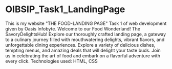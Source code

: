 # OIBSIP_Task1_LandingPage
 This is  my website "THE FOOD-LANDING PAGE"  Task 1 of web development given by Oasis Infobyte.
 Welcome to our Food Wonderland! The SavoryDelightsHub! 
 Explore our thoroughly crafted landing page, a gateway to a culinary journey filled with mouthwatering delights, vibrant flavors, and unforgettable dining experiences.
 Explore a variety of delicious dishes, tempting menus, and amazing deals that will delight your taste buds.
 Join us in celebrating the art of food and embark on a flavorful adventure with every click.
 Technologies used: HTML, CSS
